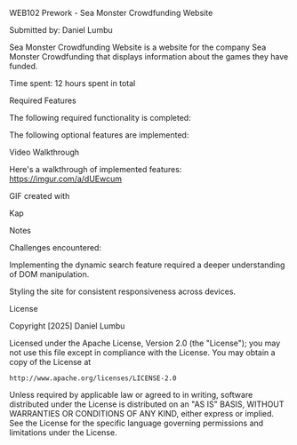 WEB102 Prework - Sea Monster Crowdfunding Website

Submitted by: Daniel Lumbu

Sea Monster Crowdfunding Website is a website for the company Sea Monster Crowdfunding that displays information about the games they have funded.

Time spent: 12 hours spent in total

Required Features

The following required functionality is completed:



The following optional features are implemented:



Video Walkthrough

Here's a walkthrough of implemented features: https://imgur.com/a/dUEwcum

GIF created with 

Kap

Notes

Challenges encountered:

Implementing the dynamic search feature required a deeper understanding of DOM manipulation.

Styling the site for consistent responsiveness across devices.

License

Copyright [2025] Daniel Lumbu

Licensed under the Apache License, Version 2.0 (the "License");
you may not use this file except in compliance with the License.
You may obtain a copy of the License at

    http://www.apache.org/licenses/LICENSE-2.0

Unless required by applicable law or agreed to in writing, software
distributed under the License is distributed on an "AS IS" BASIS,
WITHOUT WARRANTIES OR CONDITIONS OF ANY KIND, either express or implied.
See the License for the specific language governing permissions and
limitations under the License.

